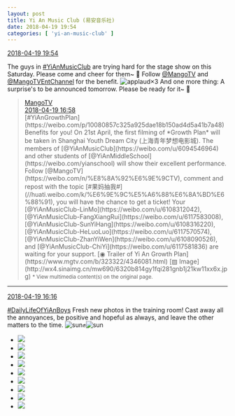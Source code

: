 ```yaml
---
layout: post
title: Yi An Music Club (易安音乐社)
date: 2018-04-19 19:54
categories: [ 'yi-an-music-club' ]
---
```


<div class="weibo-info">
  <a href="https://weibo.com/6094546964/GcQeNAsRh">2018-04-19 19:54</a>
</div>

The guys in [#YiAnMusicClub](https://weibo.com/p/100808beae2e3e05b17b64f63ebedca39f19b2/super_index) are trying hard for the stage show on this Saturday. Please come and cheer for them~ :tada: Follow [@MangoTV](https://weibo.com/n/%E8%8A%92%E6%9E%9CTV) and [@MangoTVEntChannel](https://weibo.com/jywshow) for the benefit. ![applaud](https://img.t.sinajs.cn/t4/appstyle/expression/ext/normal/36/gza_org.gif)×3 And one more thing: A surprise's to be announced tomorrow. Please be ready for it~ :ghost:

<!-- more -->

> <div class="weibo-post-name">
>   <a href="https://weibo.com/hunantv">MangoTV</a>
> </div>
> <div class="weibo-info">
>   <a href="https://weibo.com/1663088660/GcP5x7yn6">2018-04-19 16:58</a>
> </div>
> [#YiAnGrowthPlan](https://weibo.com/p/10080857c325a925dae18b150ad4d5a41b7a48) Benefits for you! On 21st April, the first filming of *Growth Plan* will be taken in Shanghai Youth Dream City (上海青年梦想电影城). The members of [@YiAnMusicClub](https://weibo.com/u/6094546964) and other students of [@YiAnMiddleSchool](https://weibo.com/yianschool) will show their excellent performance. Follow [@MangoTV](https://weibo.com/n/%E8%8A%92%E6%9E%9CTV), comment and repost with the topic [#果妈抽我#](//huati.weibo.com/k/%E6%9E%9C%E5%A6%88%E6%8A%BD%E6%88%91), you will have the chance to get a ticket! Your [@YiAnMusicClub-LinMo](https://weibo.com/u/6108312042), [@YiAnMusicClub-FangXiangRui](https://weibo.com/u/6117583008), [@YiAnMusicClub-SunYiHang](https://weibo.com/u/6108316220), [@YiAnMusicClub-HeLuoLuo](https://weibo.com/u/6117570574), [@YiAnMusicClub-ZhanYiWen](https://weibo.com/u/6108090526), and [@YiAnMusicClub-ChiYi](https://weibo.com/u/6117581836) are waiting for your support. [◉ Trailer of Yi An Growth Plan](https://www.mgtv.com/b/323322/4346081.html) [▨ Image](http://wx4.sinaimg.cn/mw690/6320b814gy1fqi281gnb1j21kw11xx6x.jpg)  
> <small>* View multimedia content(s) on the original page.</small>

---

<div class="weibo-info">
  <a href="https://weibo.com/6094546964/GcOOsjgmV">2018-04-19 16:16</a>
</div>

[#DailyLifeOfYiAnBoys](https://weibo.com/p/100808bf13d14673176f6dffac5481debd621e) Fresh new photos in the training room! Cast away all the annoyances, be positive and hopeful as always, and leave the other matters to the time. ![sun](https://img.t.sinajs.cn/t4/appstyle/expression/ext/normal/e5/sun.gif):fist:![sun](https://img.t.sinajs.cn/t4/appstyle/expression/ext/normal/e5/sun.gif)

<ul class="weibo-pic-list-3">
  <li class="weibo-pic">
    <a href="//wx3.sinaimg.cn/mw690/006Es64Aly1fqi1ctlx7gj32bc1jke83.jpg"><img src="//wx3.sinaimg.cn/thumb150/006Es64Aly1fqi1ctlx7gj32bc1jke83.jpg"/></a>
  </li>
  <li class="weibo-pic">
    <a href="//wx1.sinaimg.cn/mw690/006Es64Aly1fqi1cx2iemj32bc1jku0z.jpg"><img src="//wx1.sinaimg.cn/thumb150/006Es64Aly1fqi1cx2iemj32bc1jku0z.jpg"/></a>
  </li>
  <li class="weibo-pic">
    <a href="//wx1.sinaimg.cn/mw690/006Es64Aly1fqi1cyu6auj32bc1jk4qr.jpg"><img src="//wx1.sinaimg.cn/thumb150/006Es64Aly1fqi1cyu6auj32bc1jk4qr.jpg"/></a>
  </li>
  <li class="weibo-pic">
    <a href="//wx1.sinaimg.cn/mw690/006Es64Aly1fqi1cofaduj32bc1jkb2a.jpg"><img src="//wx1.sinaimg.cn/thumb150/006Es64Aly1fqi1cofaduj32bc1jkb2a.jpg"/></a>
  </li>
  <li class="weibo-pic">
    <a href="//wx1.sinaimg.cn/mw690/006Es64Aly1fqi1cze360j30qo143ah7.jpg"><img src="//wx1.sinaimg.cn/thumb150/006Es64Aly1fqi1cze360j30qo143ah7.jpg"/></a>
  </li>
  <li class="weibo-pic">
    <a href="//wx2.sinaimg.cn/mw690/006Es64Aly1fqi1d0k3a9j32bc1jknpe.jpg"><img src="//wx2.sinaimg.cn/thumb150/006Es64Aly1fqi1d0k3a9j32bc1jknpe.jpg"/></a>
  </li>
  <li class="weibo-pic">
    <a href="//wx4.sinaimg.cn/mw690/006Es64Aly1fqi1d2umrjj32bc1jkb2a.jpg"><img src="//wx4.sinaimg.cn/thumb150/006Es64Aly1fqi1d2umrjj32bc1jkb2a.jpg"/></a>
  </li>
  <li class="weibo-pic">
    <a href="//wx2.sinaimg.cn/mw690/006Es64Aly1fqi1d1j0dkj32bc1jkb2a.jpg"><img src="//wx2.sinaimg.cn/thumb150/006Es64Aly1fqi1d1j0dkj32bc1jkb2a.jpg"/></a>
  </li>
  <li class="weibo-pic">
    <a href="//wx1.sinaimg.cn/mw690/006Es64Aly1fqi1dbyiifj32j43swe88.jpg"><img src="//wx1.sinaimg.cn/thumb150/006Es64Aly1fqi1dbyiifj32j43swe88.jpg"/></a>
  </li>
</ul>
